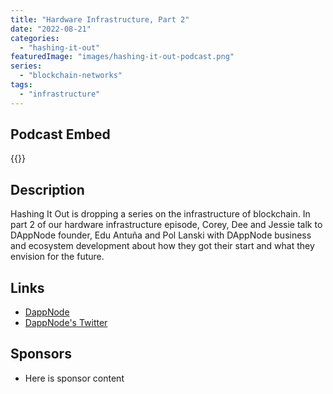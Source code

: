```yaml
---
title: "Hardware Infrastructure, Part 2"
date: "2022-08-21"
categories: 
  - "hashing-it-out"
featuredImage: "images/hashing-it-out-podcast.png"
series:
  - "blockchain-networks"
tags:
  - "infrastructure"
---
```


## Podcast Embed
{{<podcast-embed url="https://embed.sounder.fm/play/459689">}}


## Description
Hashing It Out is dropping a series on the infrastructure of blockchain.
In part 2 of our hardware infrastructure episode, Corey, Dee and Jessie talk to DAppNode founder, Edu Antuña and Pol Lanski with DAppNode business and ecosystem development about how they got their start and what they envision for the future.

## Links 
- [DappNode](https://dappnode.io)
- [DappNode's Twitter](https://twitter.com/dappnode)

## Sponsors
- Here is sponsor content